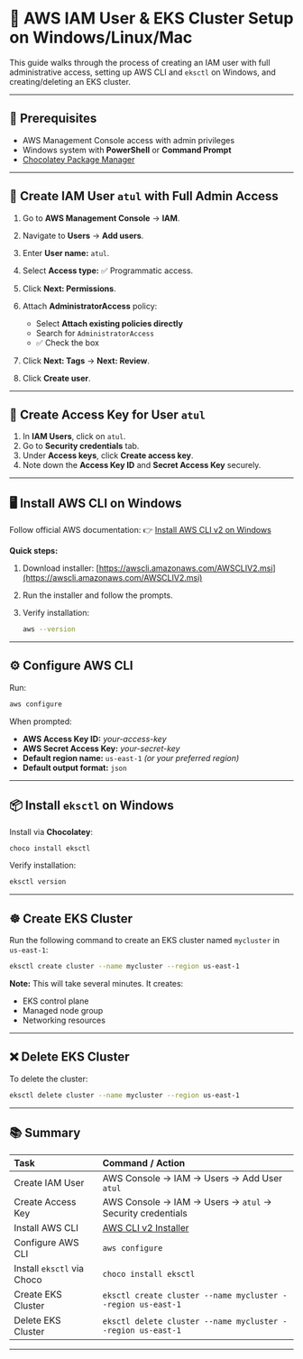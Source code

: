 # 📖 AWS IAM User & EKS Cluster Setup on Windows/Linux/Mac

This guide walks through the process of creating an IAM user with full administrative access, setting up AWS CLI and `eksctl` on Windows, and creating/deleting an EKS cluster.

---

## 📌 Prerequisites

* AWS Management Console access with admin privileges
* Windows system with **PowerShell** or **Command Prompt**
* [Chocolatey Package Manager](https://chocolatey.org/install)

---

## 👤 Create IAM User `atul` with Full Admin Access

1. Go to **AWS Management Console** → **IAM**.
2. Navigate to **Users** → **Add users**.
3. Enter **User name:** `atul`.
4. Select **Access type:** ✅ Programmatic access.
5. Click **Next: Permissions**.
6. Attach **AdministratorAccess** policy:

   * Select **Attach existing policies directly**
   * Search for `AdministratorAccess`
   * ✅ Check the box
7. Click **Next: Tags** → **Next: Review**.
8. Click **Create user**.

---

## 🔑 Create Access Key for User `atul`

1. In **IAM Users**, click on `atul`.
2. Go to **Security credentials** tab.
3. Under **Access keys**, click **Create access key**.
4. Note down the **Access Key ID** and **Secret Access Key** securely.

---

## 🖥️ Install AWS CLI on Windows

Follow official AWS documentation:
👉 [Install AWS CLI v2 on Windows](https://docs.aws.amazon.com/cli/latest/userguide/getting-started-install.html)

**Quick steps:**

1. Download installer:
   [https://awscli.amazonaws.com/AWSCLIV2.msi](https://awscli.amazonaws.com/AWSCLIV2.msi)
2. Run the installer and follow the prompts.
3. Verify installation:

   ```bash
   aws --version
   ```

---

## ⚙️ Configure AWS CLI

Run:

```bash
aws configure
```

When prompted:

* **AWS Access Key ID:** *your-access-key*
* **AWS Secret Access Key:** *your-secret-key*
* **Default region name:** `us-east-1` *(or your preferred region)*
* **Default output format:** `json`

---

## 📦 Install `eksctl` on Windows

Install via **Chocolatey**:

```bash
choco install eksctl
```

Verify installation:

```bash
eksctl version
```

---

## ☸️ Create EKS Cluster

Run the following command to create an EKS cluster named `mycluster` in `us-east-1`:

```bash
eksctl create cluster --name mycluster --region us-east-1
```

**Note:** This will take several minutes. It creates:

* EKS control plane
* Managed node group
* Networking resources

---

## ❌ Delete EKS Cluster

To delete the cluster:

```bash
eksctl delete cluster --name mycluster --region us-east-1
```

---

## 📚 Summary

| Task                       | Command / Action                                                                                      |
| :------------------------- | :---------------------------------------------------------------------------------------------------- |
| Create IAM User            | AWS Console → IAM → Users → Add User `atul`                                                           |
| Create Access Key          | AWS Console → IAM → Users → `atul` → Security credentials                                             |
| Install AWS CLI            | [AWS CLI v2 Installer](https://docs.aws.amazon.com/cli/latest/userguide/getting-started-install.html) |
| Configure AWS CLI          | `aws configure`                                                                                       |
| Install `eksctl` via Choco | `choco install eksctl`                                                                                |
| Create EKS Cluster         | `eksctl create cluster --name mycluster --region us-east-1`                                           |
| Delete EKS Cluster         | `eksctl delete cluster --name mycluster --region us-east-1`                                           |

---

